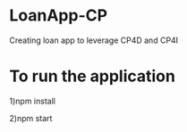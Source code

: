 # LoanApp-CP
Creating loan app to leverage CP4D and CP4I 

# To run the application

1)npm install

2)npm start

